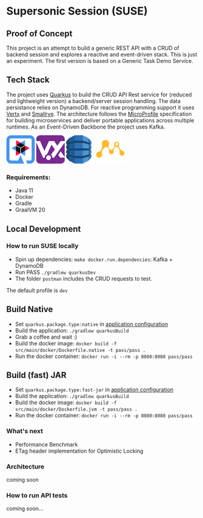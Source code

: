 # Supersonic Session (SUSE)
## Proof of Concept

This project is an attempt to build a generic REST API with a CRUD of backend session and explores a reactive and event-driven stack. 
This is just an experiment. The first version is based on a Generic Task Demo Service.

## Tech Stack

The project uses [Quarkus](https://quarkus.io/) to build the CRUD API Rest service for (reduced and lightweight version) a backend/server session handling. The data persistance relies on DynamoDB. For reactive programming support it uses [Vertx](https://vertx.io/) and [Smallrye](https://smallrye.io/). The architecture follows the [MicroProfile](https://projects.eclipse.org/projects/technology.microprofile) specification for building microservices and deliver portable applications across multiple runtimes.
As an Event-Driven Backbone the project uses Kafka.  

![](./documentation/images/quarkus.png) ![](./documentation/images/vertx.png) ![](./documentation/images/dynamodb.png) ![](./documentation/images/microprofile.png#250x)

### Requirements:

- Java 11
- Docker
- Gradle
- GraalVM 20

## Local Development

### How to run SUSE locally
- Spin up dependencies: `make docker.run.dependencies`: Kafka + DynamoDB
- Run PASS `./gradlew quarkusDev`  
- The folder `postman` includes the CRUD requests to test.

The default profile is `dev`

## Build Native

- Set `quarkus.package.type:native` in [application configuration](./src/main/resources/application.yaml) 
- Build the application: `./gradlew quarkusBuild`
- Grab a coffee and wait :)
- Build the docker image: `docker build -f src/main/docker/Dockerfile.native -t pass/pass .`
- Run the docker container: `docker run -i --rm -p 8080:8080 pass/pass`

## Build (fast) JAR

- Set `quarkus.package.type:fast-jar` in [application configuration](./src/main/resources/application.yaml) 
- Build the application: `./gradlew quarkusBuild`
- Build the docker image: `docker build -f src/main/docker/Dockerfile.jvm -t pass/pass .`
- Run the docker container: `docker run -i --rm -p 8080:8080 pass/pass`

### What's next
- Performance Benchmark
- ETag header implementation for Optimistic Locking

### Architecture
coming soon

### How to run API tests
coming soon...
